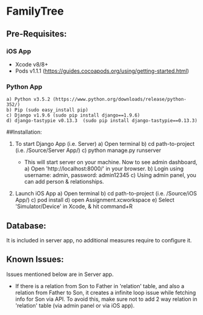 # FamilyTree

## Pre-Requisites:

### iOS App

* Xcode v8/8+
* Pods v1.1.1 (https://guides.cocoapods.org/using/getting-started.html)

### Python App

	a) Python v3.5.2 (https://www.python.org/downloads/release/python-352/)
	b) Pip (sudo easy_install pip)
	c) Django v1.9.6 (sudo pip install django==1.9.6)
	d) django-tastypie v0.13.3  (sudo pip install django-tastypie==0.13.3)


##Installation:

1. To start Django App (i.e. Server)
	a) Open terminal
	b) cd path-to-project (i.e. /Source/Server App/)
	c) python manage.py runserver
	
	- This will start server on your machine. Now to see admin dashboard,
	a) Open 'http://localhost:8000/' in your browser.
	b) Login using username: admin, password: admin12345
	c) Using admin panel, you can add person & relationships.

2. Launch iOS App 
	a) Open terminal
	b) cd path-to-project (i.e. /Source/iOS App/)
	c) pod install
	d) open Assignment.xcworkspace
	e) Select 'Simulator/Device' in Xcode, & hit command+R


## Database:
It is included in server app, no additional measures require to configure it.


## Known Issues:

Issues mentioned below are in Server app.

* If there is a relation from Son to Father in 'relation' table, and also a relation from Father to Son, it creates a infinite loop issue while fetching info for Son via API. To avoid this, make sure not to add 2 way relation in 'relation' table (via admin panel or via iOS app).
  
